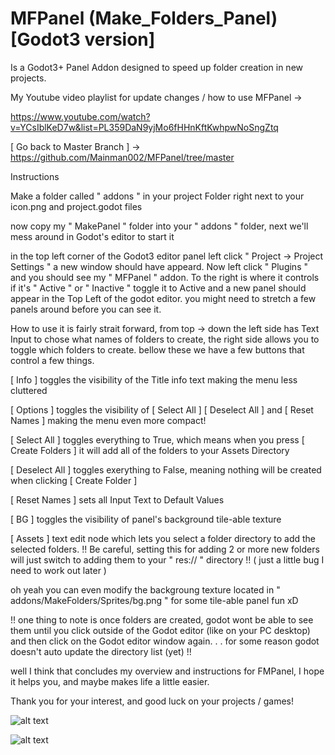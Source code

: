 # MFPanel (Make_Folders_Panel) [Godot3 version]
Is a Godot3+ Panel Addon designed to speed up folder creation in new projects.

My Youtube video playlist for update changes / how to use MFPanel ->

https://www.youtube.com/watch?v=YCsIblKeD7w&list=PL359DaN9yjMo6fHHnKftKwhpwNoSngZtq

[ Go back to Master Branch ] -> https://github.com/Mainman002/MFPanel/tree/master

Instructions

Make a folder called " addons " in your project Folder right next to your icon.png and project.godot files

now copy my " MakePanel " folder into your " addons " folder, next we'll mess around in Godot's editor to start it

in the top left corner of the Godot3 editor panel left click " Project -> Project Settings " a new window should have appeard. Now left click " Plugins " and you should see my " MFPanel " addon. To the right is where it controls if it's " Active " or " Inactive " toggle it to Active and a new panel should appear in the Top Left of the godot editor. you might need to stretch a few panels around before you can see it.

How to use it is fairly strait forward, from top -> down the left side has Text Input to chose what names of folders to create, the right side allows you to toggle which folders to create. bellow these we have a few buttons that control a few things. 

[ Info ] toggles the visibility of the Title info text making the menu less cluttered

[ Options ] toggles the visibility of [ Select All ] [ Deselect All ] and [ Reset Names ] making the menu even more compact!

[ Select All ] toggles everything to True, which means when you press [ Create Folders ] it will add all of the folders to your Assets Directory

[ Deselect All ] toggles exerything to False, meaning nothing will be created when clicking [ Create Folder ]

[ Reset Names ] sets all Input Text to Default Values

[ BG ] toggles the visibility of panel's background tile-able texture

[ Assets ] text edit node which lets you select a folder directory to add the selected folders. !! Be careful, setting this for adding 2 or more new folders will just switch to adding them to your " res:// " directory !! ( just a little bug I need to work out later )

oh yeah you can even modify the backgroung texture located in " addons/MakeFolders/Sprites/bg.png " for some tile-able panel fun xD

!! one thing to note is once folders are created, godot wont be able to see them until you click outside of the Godot editor (like on your PC desktop) and then click on the Godot editor window again. . . for some reason godot doesn't auto update the directory list (yet) !!

well I think that concludes my overview and instructions for FMPanel, I hope it helps you, and maybe makes life a little easier.

Thank you for your interest, and good luck on your projects / games!

![alt text](https://github.com/Mainman002/MFPanel/blob/master/Godot2_Images/Preview1.png)

![alt text](https://github.com/Mainman002/MFPanel/blob/master/Godot3_Images/Preview2.png)
